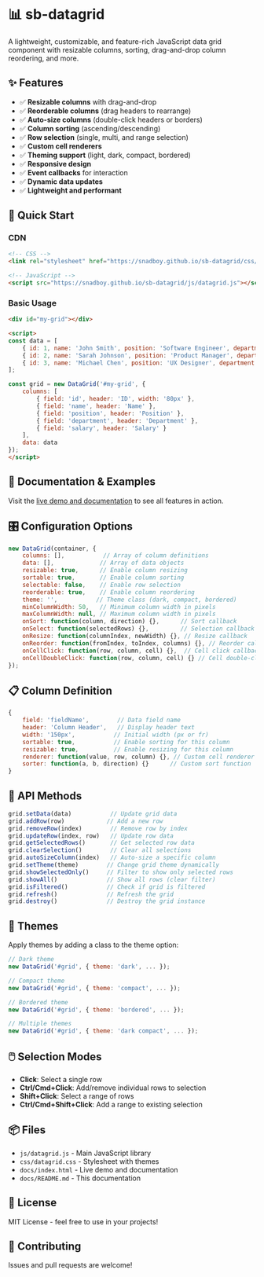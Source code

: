 # 📊 sb-datagrid

A lightweight, customizable, and feature-rich JavaScript data grid component with resizable columns, sorting, drag-and-drop column reordering, and more.

## ✨ Features

- ✅ **Resizable columns** with drag-and-drop
- ✅ **Reorderable columns** (drag headers to rearrange)
- ✅ **Auto-size columns** (double-click headers or borders)
- ✅ **Column sorting** (ascending/descending)
- ✅ **Row selection** (single, multi, and range selection)
- ✅ **Custom cell renderers**
- ✅ **Theming support** (light, dark, compact, bordered)
- ✅ **Responsive design**
- ✅ **Event callbacks** for interaction
- ✅ **Dynamic data updates**
- ✅ **Lightweight and performant**

## 🚀 Quick Start

### CDN

```html
<!-- CSS -->
<link rel="stylesheet" href="https://snadboy.github.io/sb-datagrid/css/datagrid.css">

<!-- JavaScript -->
<script src="https://snadboy.github.io/sb-datagrid/js/datagrid.js"></script>
```

### Basic Usage

```html
<div id="my-grid"></div>

<script>
const data = [
    { id: 1, name: 'John Smith', position: 'Software Engineer', department: 'Engineering', salary: '$95,000' },
    { id: 2, name: 'Sarah Johnson', position: 'Product Manager', department: 'Product', salary: '$110,000' },
    { id: 3, name: 'Michael Chen', position: 'UX Designer', department: 'Design', salary: '$85,000' }
];

const grid = new DataGrid('#my-grid', {
    columns: [
        { field: 'id', header: 'ID', width: '80px' },
        { field: 'name', header: 'Name' },
        { field: 'position', header: 'Position' },
        { field: 'department', header: 'Department' },
        { field: 'salary', header: 'Salary' }
    ],
    data: data
});
</script>
```

## 📖 Documentation & Examples

Visit the [live demo and documentation](https://snadboy.github.io/sb-datagrid/) to see all features in action.

## 🎛️ Configuration Options

```javascript
new DataGrid(container, {
    columns: [],           // Array of column definitions
    data: [],             // Array of data objects
    resizable: true,      // Enable column resizing
    sortable: true,       // Enable column sorting
    selectable: false,    // Enable row selection
    reorderable: true,    // Enable column reordering
    theme: '',           // Theme class (dark, compact, bordered)
    minColumnWidth: 50,   // Minimum column width in pixels
    maxColumnWidth: null, // Maximum column width in pixels
    onSort: function(column, direction) {},      // Sort callback
    onSelect: function(selectedRows) {},         // Selection callback
    onResize: function(columnIndex, newWidth) {}, // Resize callback
    onReorder: function(fromIndex, toIndex, columns) {}, // Reorder callback
    onCellClick: function(row, column, cell) {},  // Cell click callback
    onCellDoubleClick: function(row, column, cell) {} // Cell double-click callback
});
```

## 📋 Column Definition

```javascript
{
    field: 'fieldName',        // Data field name
    header: 'Column Header',   // Display header text
    width: '150px',           // Initial width (px or fr)
    sortable: true,           // Enable sorting for this column
    resizable: true,          // Enable resizing for this column
    renderer: function(value, row, column) {}, // Custom cell renderer
    sorter: function(a, b, direction) {}      // Custom sort function
}
```

## 🎯 API Methods

```javascript
grid.setData(data)           // Update grid data
grid.addRow(row)            // Add a new row
grid.removeRow(index)        // Remove row by index
grid.updateRow(index, row)   // Update row data
grid.getSelectedRows()       // Get selected row data
grid.clearSelection()        // Clear all selections
grid.autoSizeColumn(index)   // Auto-size a specific column
grid.setTheme(theme)        // Change grid theme dynamically
grid.showSelectedOnly()     // Filter to show only selected rows
grid.showAll()              // Show all rows (clear filter)
grid.isFiltered()           // Check if grid is filtered
grid.refresh()              // Refresh the grid
grid.destroy()              // Destroy the grid instance
```

## 🎨 Themes

Apply themes by adding a class to the theme option:

```javascript
// Dark theme
new DataGrid('#grid', { theme: 'dark', ... });

// Compact theme
new DataGrid('#grid', { theme: 'compact', ... });

// Bordered theme
new DataGrid('#grid', { theme: 'bordered', ... });

// Multiple themes
new DataGrid('#grid', { theme: 'dark compact', ... });
```

## 🖱️ Selection Modes

- **Click**: Select a single row
- **Ctrl/Cmd+Click**: Add/remove individual rows to selection
- **Shift+Click**: Select a range of rows
- **Ctrl/Cmd+Shift+Click**: Add a range to existing selection

## 📦 Files

- `js/datagrid.js` - Main JavaScript library
- `css/datagrid.css` - Stylesheet with themes  
- `docs/index.html` - Live demo and documentation
- `docs/README.md` - This documentation

## 📄 License

MIT License - feel free to use in your projects!

## 🤝 Contributing

Issues and pull requests are welcome!